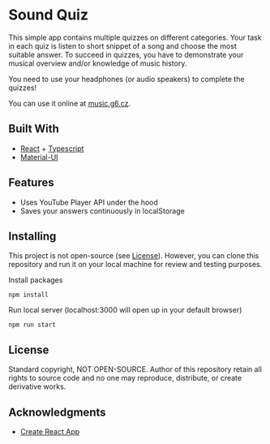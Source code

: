 # Sound Quiz

This simple app contains multiple quizzes on different categories. Your task in each quiz is listen to short snippet of a song and choose the most suitable answer. To succeed in quizzes, you have to demonstrate your musical overview and/or knowledge of music history. 

You need to use your headphones (or audio speakers) to complete the quizzes!

You can use it online at [music.g6.cz](http://music.g6.cz/).

## Built With

* [React](https://reactjs.org/) + [Typescript](https://www.typescriptlang.org/)
* [Material-UI](https://material-ui.com/)

## Features

* Uses YouTube Player API under the hood
* Saves your answers continuously in localStorage

## Installing

This project is not open-source (see [License](#License)). However, you can clone this repository and run it on your local machine for review and testing purposes.

Install packages

```
npm install
```

Run local server (localhost:3000 will open up in your default browser)

```
npm run start
```

## License

Standard copyright, NOT OPEN-SOURCE. Author of this repository retain all rights to source code and no one may reproduce, distribute, or create derivative works.

## Acknowledgments

* [Create React App](https://create-react-app.dev/)
